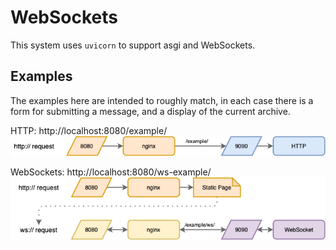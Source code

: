 # WebSockets

This system uses `uvicorn` to support asgi and WebSockets.

## Examples

The examples here are intended to roughly match, in each case there is a form for submitting a message, and a display of the current archive.

HTTP: http://localhost:8080/example/
![http](django-http.png)

WebSockets: http://localhost:8080/ws-example/
![websockets](django-ws.png)
